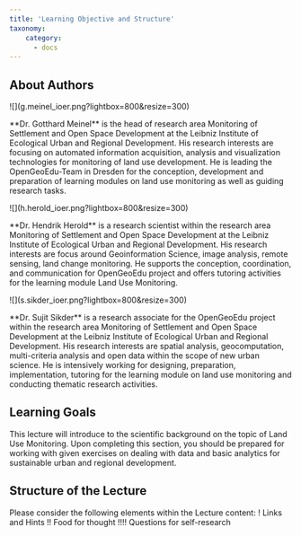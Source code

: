 ```yaml
---
title: 'Learning Objective and Structure'
taxonomy:
    category:
      - docs
---
```

## About Authors
<div class="row align-items-center">
    <div class="col-sm-3" markdown="1">![](g.meinel_ioer.png?lightbox=800&resize=300)</div>
    <div class="col-sm-9">
        <p markdown="1"> **Dr. Gotthard Meinel** is the head of research area Monitoring of Settlement and Open Space Development at the Leibniz Institute of Ecological Urban and Regional Development. His research interests are focusing on automated information acquisition, analysis and visualization technologies for monitoring of land use development. He is leading the OpenGeoEdu-Team in Dresden for the conception, development and preparation of learning modules on land use monitoring as well as guiding research tasks.</p>
    </div>
</div>

<div class="row align-items-center">
    <div class="col-sm-3" markdown="1">![](h.herold_ioer.png?lightbox=800&resize=300)</div>
    <div class="col-sm-9">
        <p markdown="1"> **Dr. Hendrik Herold** is a research scientist within the research area Monitoring of Settlement and Open Space Development at the Leibniz Institute of Ecological Urban and Regional Development. His research interests are focus around Geoinformation Science, image analysis, remote sensing, land change monitoring. He supports the conception, coordination, and communication for OpenGeoEdu project and offers tutoring activities for the learning module Land Use Monitoring.</p>
    </div>
</div>


<div class="row align-items-center">
    <div class="col-sm-3" markdown="1">![](s.sikder_ioer.png?lightbox=800&resize=300)</div>
    <div class="col-sm-9">
        <p markdown="1"> **Dr. Sujit Sikder** is a research associate for the OpenGeoEdu project within the research area  Monitoring of Settlement and Open Space Development at the Leibniz Institute of Ecological Urban and Regional Development. His research interests are spatial analysis, geocomputation, multi-criteria analysis and open data within the scope of new urban science. He is intensively working for designing, preparation, implementation, tutoring for the learning module on land use monitoring and conducting thematic research activities.</p>
    </div>
</div>



## Learning Goals

This lecture will introduce to the scientific background on the topic of Land Use Monitoring. Upon completing this section, you should be prepared for working with given exercises on dealing with data and basic analytics for sustainable urban and regional development.

## Structure of the Lecture

Please consider the following elements within the Lecture content:
! Links and Hints
!! Food for thought
!!!! Questions for self-research
